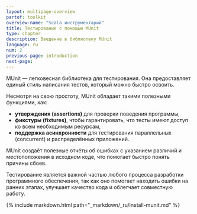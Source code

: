 ```yaml
---
layout: multipage-overview
partof: toolkit
overview-name: "Scala инструментарий"
title: Тестирование с помощью MUnit
type: chapter
description: Введение в библиотеку MUnit
language: ru
num: 2
previous-page: introduction
next-page:
---
```


MUnit — легковесная библиотека для тестирования. Она предоставляет единый стиль написания тестов, который можно быстро освоить.

Несмотря на свою простоту, MUnit обладает такими полезными функциями, как:

- **утверждения (assertions)** для проверки поведения программы,
- **фикстуры (fixtures)**, чтобы гарантировать, что тесты имеют доступ ко всем необходимым ресурсам,
- **поддержка асинхронности** для тестирования параллельных (concurrent) и распределённых приложений.

MUnit создаёт полезные отчёты об ошибках с указанием различий и местоположения в исходном коде, что помогает быстро понять причины сбоев.

Тестирование является важной частью любого процесса разработки программного обеспечения, 
так как оно помогает находить ошибки на ранних этапах, 
улучшает качество кода и облегчает совместную работу.

{% include markdown.html path="_markdown/_ru/install-munit.md" %}
